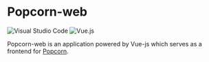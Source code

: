 # Popcorn-web
![Visual Studio Code](https://img.shields.io/badge/Visual%20Studio%20Code-0078d7.svg?style=for-the-badge&logo=visual-studio-code&logoColor=white)
![Vue.js](https://img.shields.io/badge/vuejs-%2335495e.svg?style=for-the-badge&logo=vuedotjs&logoColor=%234FC08D)

Popcorn-web is an application powered by Vue-js which serves as a frontend for [Popcorn](https://github.com/SubCoder1/Popcorn).
